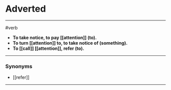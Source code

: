 # Adverted
---
#verb
- **To take notice, to pay [[attention]] (to).**
- **To turn [[attention]] to, to take notice of (something).**
- **To [[call]] [[attention]], refer (to).**
---
### Synonyms
- [[refer]]
---
